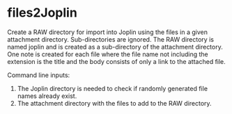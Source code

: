 # files2Joplin
Create a RAW directory for import into Joplin using the files in a given attachment directory.
Sub-directories are ignored.
The RAW directory is named joplin and is created as a sub-directory of the attachment directory.
One note is created for each file where the file name not including the extension is the title and
the body consists of only a link to the attached file.

Command line inputs:
1) The Joplin directory is needed to check if randomly generated file names already exist.
2) The attachment directory with the files to add to the RAW directory.

